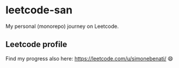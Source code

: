 # leetcode-san
My personal (monorepo) journey on Leetcode.

## Leetcode profile
Find my progress also here:
https://leetcode.com/u/simonebenati/ 😄